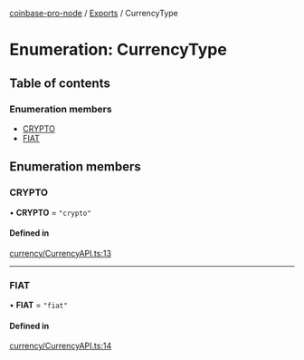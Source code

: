 [coinbase-pro-node](../README.md) / [Exports](../modules.md) / CurrencyType

# Enumeration: CurrencyType

## Table of contents

### Enumeration members

- [CRYPTO](CurrencyType.md#crypto)
- [FIAT](CurrencyType.md#fiat)

## Enumeration members

### CRYPTO

• **CRYPTO** = `"crypto"`

#### Defined in

[currency/CurrencyAPI.ts:13](https://github.com/bennycode/coinbase-pro-node/blob/208278f/src/currency/CurrencyAPI.ts#L13)

---

### FIAT

• **FIAT** = `"fiat"`

#### Defined in

[currency/CurrencyAPI.ts:14](https://github.com/bennycode/coinbase-pro-node/blob/208278f/src/currency/CurrencyAPI.ts#L14)
